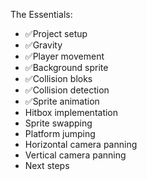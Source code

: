The Essentials:

- ✅Project setup
- ✅Gravity
- ✅Player movement
- ✅Background sprite
- ✅Collision bloks
- ✅Collision detection
- ✅Sprite animation
- Hitbox implementation
- Sprite swapping
- Platform jumping
- Horizontal camera panning
- Vertical camera panning
- Next steps
